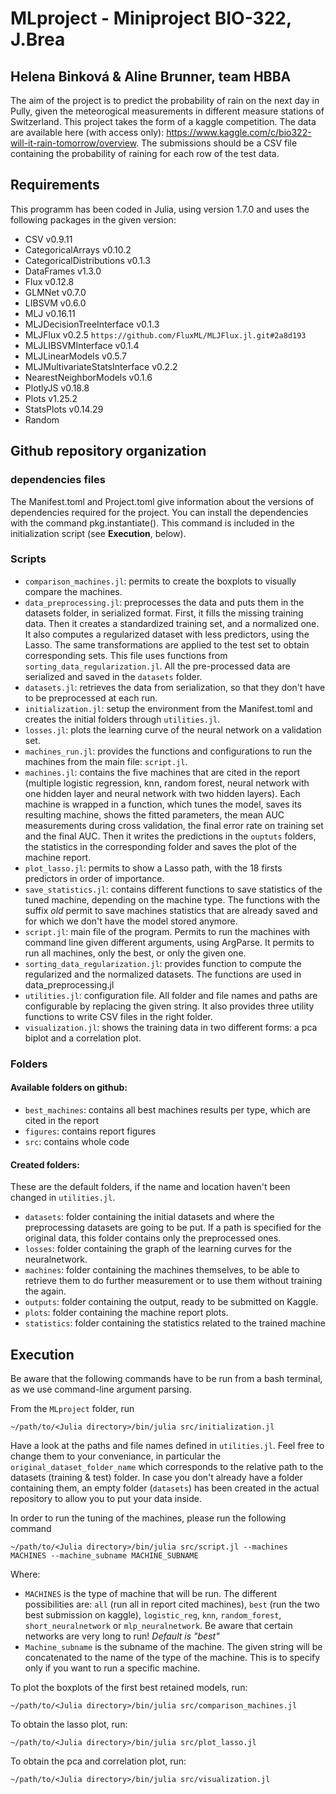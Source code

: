 # MLproject - Miniproject BIO-322, J.Brea
## Helena Binková & Aline Brunner, team HBBA

The aim of the project is to predict the probability of rain on the next day in Pully, given the meteorogical measurements in different measure stations of Switzerland.
This project takes the form of a kaggle competition. The data are available here (with access only): https://www.kaggle.com/c/bio322-will-it-rain-tomorrow/overview.
The submissions should be a CSV file containing the probability of raining for each row of the test data. 

## Requirements 
This programm has been coded in Julia, using version 1.7.0 and uses the following packages in the given version:

- CSV v0.9.11
- CategoricalArrays v0.10.2
- CategoricalDistributions v0.1.3
- DataFrames v1.3.0
- Flux v0.12.8
- GLMNet v0.7.0
- LIBSVM v0.6.0
- MLJ v0.16.11
- MLJDecisionTreeInterface v0.1.3
- MLJFlux v0.2.5 `https://github.com/FluxML/MLJFlux.jl.git#2a8d193`
- MLJLIBSVMInterface v0.1.4
- MLJLinearModels v0.5.7
- MLJMultivariateStatsInterface v0.2.2
- NearestNeighborModels v0.1.6
- PlotlyJS v0.18.8
- Plots v1.25.2
- StatsPlots v0.14.29
- Random


## Github repository organization 
### dependencies files
The Manifest.toml and Project.toml give information about the versions of dependencies required for the project. 
You can install the dependencies with the command pkg.instantiate(). This command is included in the initialization script (see **Execution**, below). 

### Scripts
- `comparison_machines.jl`: permits to create the boxplots to visually compare the machines. 
- `data_preprocessing.jl`: preprocesses the data and puts them in the datasets folder, in serialized format. First, it fills the missing training data. Then it creates a standardized training set, and a normalized one. It also computes a regularized dataset with less predictors, using the Lasso. The same transformations are applied to the test set to obtain corresponding sets. This file uses functions from `sorting_data_regularization.jl`. All the pre-processed data are serialized and saved in the `datasets` folder. 
- `datasets.jl`: retrieves the data from serialization, so that they don't have to be preprocessed at each run. 
- `initialization.jl`: setup the environment from the Manifest.toml and creates the initial folders through `utilities.jl`.
- `losses.jl`: plots the learning curve of the neural network on a validation set.
- `machines_run.jl`: provides the functions and configurations to run the machines from the main file: `script.jl`.
- `machines.jl`: contains the five machines that are cited in the report (multiple logistic regression, knn, random forest, neural network with one hidden layer and neural network with two hidden layers). Each machine is wrapped in a function, which tunes the model, saves its resulting machine, shows the fitted parameters, the mean AUC measurements during cross validation, the final error rate on training set and the final AUC. Then it writes the predictions in the `ouptuts` folders, the statistics in the corresponding folder and saves the plot of the machine report.
- `plot_lasso.jl`: permits to show a Lasso path, with the 18 firsts predictors in order of importance. 
- `save_statistics.jl`: contains different functions to save statistics of the tuned machine, depending on the machine type. The functions with the suffix *old* permit to save machines statistics that are already saved and for which we don't have the model stored anymore. 
- `script.jl`: main file of the program. Permits to run the machines with command line given different arguments, using ArgParse. It permits to run all machines, only the best, or only the given one. 
- `sorting_data_regularization.jl`: provides function to compute the regularized and the normalized datasets. The functions are used in data_preprocessing.jl
- `utilities.jl`: configuration file. All folder and file names and paths are configurable by replacing the given string. It also provides three utility functions to write CSV files in the right folder. 
- `visualization.jl`: shows the training data in two different forms: a pca biplot and a correlation plot.


### Folders
#### Available folders on github:
- `best_machines`: contains all best machines results per type, which are cited in the report
- `figures`: contains report figures
- `src`: contains whole code 

#### Created folders:
These are the default folders, if the name and location haven't been changed in `utilities.jl`.

- `datasets`: folder containing the initial datasets and where the preprocessing datasets are going to be put. If a path is specified for the original data, this folder contains only the preprocessed ones.
- `losses`: folder containing the graph of the learning curves for the neuralnetwork.
- `machines`: folder containing the machines themselves, to be able to retrieve them to do further measurement or to use them without training the again.
- `outputs`: folder containing the output, ready to be submitted on Kaggle. 
- `plots`: folder containing the machine report plots. 
- `statistics`: folder containing the statistics related to the trained machine

## Execution


Be aware that the following commands have to be run from a bash terminal, as we use command-line argument parsing.

From the `MLproject` folder, run
```
~/path/to/<Julia directory>/bin/julia src/initialization.jl
```
Have a look at the paths and file names defined in `utilities.jl`. Feel free to change them to your conveniance, in particular the `original_dataset_folder_name` which corresponds to the relative path to the datasets (training & test) folder. In case you don't already have a folder containing them, an empty folder (`datasets`) has been created in the actual repository to allow you to put your data inside. 

In order to run the tuning of the machines, please run the following command 

```
~/path/to/<Julia directory>/bin/julia src/script.jl --machines MACHINES --machine_subname MACHINE_SUBNAME
```
Where:
- `MACHINES` is the type of machine that will be run. The different possibilities are: `all` (run all in report cited machines), `best` (run the two best submission on kaggle), `logistic_reg`, `knn`, `random_forest`, `short_neuralnetwork` or `mlp_neuralnetwork`. Be aware that certain networks are very long to run! *Default is "best"*
- `Machine_subname` is the subname of the machine. The given string will be concatenated to the name of the type of the machine. This is to specify only if you want to run a specific machine. 

To plot the boxplots of the first best retained models, run:
```
~/path/to/<Julia directory>/bin/julia src/comparison_machines.jl
```
To obtain the lasso plot, run:
```
~/path/to/<Julia directory>/bin/julia src/plot_lasso.jl
```
To obtain the pca and correlation plot, run:
```
~/path/to/<Julia directory>/bin/julia src/visualization.jl
```



